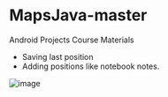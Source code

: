 # MapsJava-master
 Android Projects Course Materials
 
 - Saving last position
 - Adding positions like notebook notes.
 
 
![image](https://user-images.githubusercontent.com/88238748/160484979-fa7dc05c-a73f-4ea6-9054-029a67083286.png)

